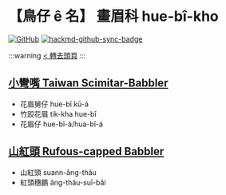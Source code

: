 # 【鳥仔 ê 名】 畫眉科 hue-bî-kho

[![GitHub](https://img.shields.io/badge/GitHub-black?logo=github)](https://github.com/siansiansu/tsiau-a-e-mia)
[![hackmd-github-sync-badge](https://hackmd.io/ug0LLOc2Re-fyTmosR4rTA/badge)](https://hackmd.io/ug0LLOc2Re-fyTmosR4rTA)

:::warning
[< 轉去頭頁](https://hackmd.io/@siansiansu/Hy4VzNvha)
:::

## [小彎嘴 Taiwan Scimitar-Babbler](https://www.instagram.com/p/CXEK7PLPQ27/)

- 花眉舅仔 hue-bî kū-á
- 竹跤花眉 tik-kha hue-bî
- 花眉仔 hue-bî-á/hua-bî-á

## [山紅頭 Rufous-capped Babbler](https://www.instagram.com/p/CmtzGiYvaFf/)

- 山紅頭 suann-âng-thâu
- 紅頭穗鶥 âng-thâu-suī-bâi
